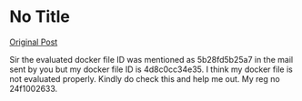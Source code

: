 # No Title

[Original Post](https://discourse.onlinedegree.iitm.ac.in/t/171141/113)

<p>Sir the evaluated docker file ID was mentioned as  5b28fd5b25a7 in the mail sent by you but my docker file ID is 4d8c0cc34e35. I think my docker file is not evaluated properly. Kindly do check this and help me out. My reg no 24f1002633.</p>